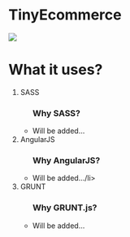 # TinyEcommerce
<img src="http://placehold.it/1024x400/eeeeee/000000?text=Questions" />

# What it uses?
<ol>
  <li>SASS</li>
  <ul>
    <h3>Why SASS?</h3>
    <li>Will be added...</li>
  </ul>
  <li>AngularJS</li>
  <ul>
    <h3>Why AngularJS?</h3>
    <li>Will be added.../li>
  </ul>
  <li>GRUNT</li>
  <ul>
    <h3>Why GRUNT.js?</h3>
    <li>Will be added...</li>
  </ul>
</ol>
